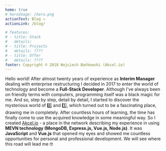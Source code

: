 ```yaml
---
home: true
# heroImage: /hero.png
actionText: Blog →
actionLink: /blog/

# features:
# - title: Stack
#   details:
# - title: Projects
#   details: ????
# - title: Offer
#   details: ????
footer: Copyright © 2018 Wojciech Bańkowski (Akcel.io)
---
```


Hello world! After almost twenty years of experience as **Interim Manager** dealing with enterprise restructuring I decided in 2017 to enter the world of technology and become a **Full-Stack Developer**. Although I've always been on friendly terms with computers, programming itself was a black magic for me. And so, step by step, detail by detail, I started to discover the mysterious world of :zero: and :one:, which turned out to be a fascinating place, drawing me in completely. After countless hours of learning, the time has finally come to use the acquired knowledge in some meaningful way. So I created [Akcel.io](https://akcel.io) - a place in the network describing my experience in using **MEVN technology (MongoDB, Express.js, Vue.js, Node.js)**. It was **JavaScript** and **Vue.js** that opened my eyes and showed me countless opportunities for personal and professional development. We will see where this road will lead me :nerd_face:

<TechLogo/>
